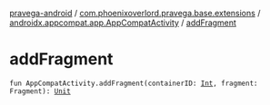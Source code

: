[pravega-android](../../index.md) / [com.phoenixoverlord.pravega.base.extensions](../index.md) / [androidx.appcompat.app.AppCompatActivity](index.md) / [addFragment](./add-fragment.md)

# addFragment

`fun AppCompatActivity.addFragment(containerID: `[`Int`](https://kotlinlang.org/api/latest/jvm/stdlib/kotlin/-int/index.html)`, fragment: Fragment): `[`Unit`](https://kotlinlang.org/api/latest/jvm/stdlib/kotlin/-unit/index.html)